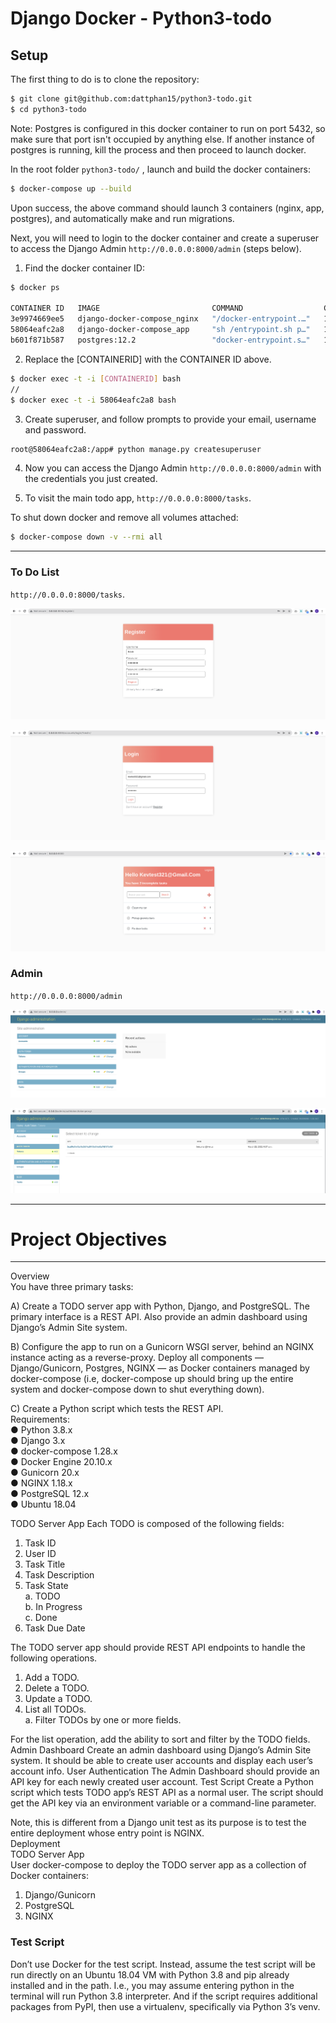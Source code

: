 # Django Docker - Python3-todo
## Setup

The first thing to do is to clone the repository:

```sh
$ git clone git@github.com:dattphan15/python3-todo.git
$ cd python3-todo
```

Note: Postgres is configured in this docker container to run on port 5432, so make sure that port isn't occupied by anything else. If another instance of postgres is running, kill the process and then proceed to launch docker.

In the root folder `python3-todo/` , launch and build the docker containers:

```sh
$ docker-compose up --build
```

Upon success, the above command should launch 3 containers (nginx, app, postgres), and automatically make and run migrations.

Next, you will need to login to the docker container and create a superuser to access the Django Admin `http://0.0.0.0:8000/admin` (steps below).

1. Find the docker container ID:
```sh
$ docker ps

CONTAINER ID   IMAGE                         COMMAND                  CREATED          STATUS          PORTS                                       NAMES
3e9974669ee5   django-docker-compose_nginx   "/docker-entrypoint.…"   12 seconds ago   Up 11 seconds   0.0.0.0:80->80/tcp, :::80->80/tcp           django-docker-compose_nginx_1
58064eafc2a8   django-docker-compose_app     "sh /entrypoint.sh p…"   12 seconds ago   Up 11 seconds   0.0.0.0:8000->8000/tcp, :::8000->8000/tcp   django-docker-compose_app_1
b601f871b587   postgres:12.2                 "docker-entrypoint.s…"   12 seconds ago   Up 12 seconds   0.0.0.0:5432->5432/tcp, :::5432->5432/tcp   db
```

2. Replace the [CONTAINERID] with the CONTAINER ID above.
```sh
$ docker exec -t -i [CONTAINERID] bash
//
$ docker exec -t -i 58064eafc2a8 bash
```

3. Create superuser, and follow prompts to provide your email, username and password.
```sh
root@58064eafc2a8:/app# python manage.py createsuperuser
```

4. Now you can access the Django Admin `http://0.0.0.0:8000/admin` with the credentials you just created.

5. To visit the main todo app, `http://0.0.0.0:8000/tasks`.


To shut down docker and remove all volumes attached:
```sh
$ docker-compose down -v --rmi all
```
___

### To Do List
`http://0.0.0.0:8000/tasks`.


![Registration](https://github.com/dattphan15/python3-todo/blob/master/docs/media/3.registration.PNG)


![Login](https://github.com/dattphan15/python3-todo/blob/master/docs/media/4.login.PNG)


![Task List](https://github.com/dattphan15/python3-todo/blob/master/docs/media/5.todo-tasks.PNG)


### Admin
`http://0.0.0.0:8000/admin`

![Django Admin](https://github.com/dattphan15/python3-todo/blob/master/docs/media/1.django-admin.PNG)

![Django Rest Auth](https://github.com/dattphan15/python3-todo/blob/master/docs/media/2.django-auth.PNG)

___

# Project Objectives
___
Overview  
You have three primary tasks:

A)	Create a TODO server app with Python, Django, and PostgreSQL. The primary interface is a REST API. Also provide an admin dashboard using Django’s Admin Site system. 

B)	Configure the app to run on a Gunicorn WSGI server, behind an NGINX instance acting as a reverse-proxy. Deploy all components — Django/Gunicorn, Postgres, NGINX — as Docker containers managed by docker-compose (i.e, docker-compose up should bring up the entire system and docker-compose down to shut everything down).

C)	Create a Python script which tests the REST API.  
Requirements:  
●	Python 3.8.x  
●	Django 3.x  
●	docker-compose 1.28.x  
●	Docker Engine 20.10.x  
●	Gunicorn 20.x  
●	NGINX 1.18.x  
●	PostgreSQL 12.x  
●	Ubuntu 18.04  

TODO Server App
Each TODO is composed of the following fields:

1.	Task ID
2.	User ID
3.	Task Title
4.	Task Description
5.	Task State  
a.	TODO  
b.	In Progress  
c.	Done  
6.	Task Due Date

The TODO server app should provide REST API endpoints to handle the following operations.

1.	Add a TODO. 
2.	Delete a TODO.
3.	Update a TODO.
4.	List all TODOs.  
a.	Filter TODOs by one or more fields.

For the list operation, add the ability to sort and filter by the TODO fields.
Admin Dashboard
Create an admin dashboard using Django’s Admin Site system. It should be able to create user accounts and display each user’s account info.
User Authentication
The Admin Dashboard should provide an API key for each newly created user account.
Test Script
Create a Python script which tests TODO app’s REST API as a normal user. The script should get the API key via an environment variable or a command-line parameter.

Note, this is different from a Django unit test as its purpose is to test the entire deployment whose entry point is NGINX.  
Deployment  
TODO Server App  
User docker-compose to deploy the TODO server app as a collection of Docker containers:

1.	Django/Gunicorn
2.	PostgreSQL
3.	NGINX

### Test Script  
Don’t use Docker for the test script. Instead, assume the test script will be run directly on an Ubuntu 18.04 VM with Python 3.8 and pip already installed and in the path. I.e., you may assume entering python in the terminal will run Python 3.8 interpreter. And if the script requires additional packages from PyPI, then use a virtualenv, specifically via Python 3’s venv. 
